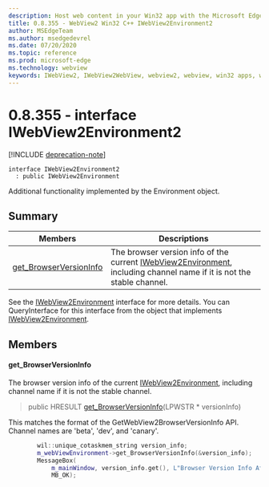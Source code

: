 ```yaml
---
description: Host web content in your Win32 app with the Microsoft Edge WebView2 control
title: 0.8.355 - WebView2 Win32 C++ IWebView2Environment2
author: MSEdgeTeam
ms.author: msedgedevrel
ms.date: 07/20/2020
ms.topic: reference
ms.prod: microsoft-edge
ms.technology: webview
keywords: IWebView2, IWebView2WebView, webview2, webview, win32 apps, win32, edge
---
```


# 0.8.355 - interface IWebView2Environment2 

[!INCLUDE [deprecation-note](../../includes/deprecation-note.md)]

```
interface IWebView2Environment2
  : public IWebView2Environment
```

Additional functionality implemented by the Environment object.

## Summary

 Members                        | Descriptions
--------------------------------|---------------------------------------------
[get_BrowserVersionInfo](#get_browserversioninfo) | The browser version info of the current [IWebView2Environment](IWebView2Environment.md), including channel name if it is not the stable channel.

See the [IWebView2Environment](IWebView2Environment.md) interface for more details. You can QueryInterface for this interface from the object that implements [IWebView2Environment](IWebView2Environment.md).

## Members

#### get_BrowserVersionInfo 

The browser version info of the current [IWebView2Environment](IWebView2Environment.md), including channel name if it is not the stable channel.

> public HRESULT [get_BrowserVersionInfo](#get_browserversioninfo)(LPWSTR * versionInfo)

This matches the format of the GetWebView2BrowserVersionInfo API. Channel names are 'beta', 'dev', and 'canary'.

```cpp
        wil::unique_cotaskmem_string version_info;
        m_webViewEnvironment->get_BrowserVersionInfo(&version_info);
        MessageBox(
            m_mainWindow, version_info.get(), L"Browser Version Info After WebView Creation",
            MB_OK);
```

